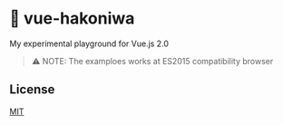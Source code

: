 # :cactus: vue-hakoniwa

My experimental playground for Vue.js 2.0

> :warning: NOTE: The examploes works at ES2015 compatibility browser

## License

[MIT](http://opensource.org/licenses/MIT)
